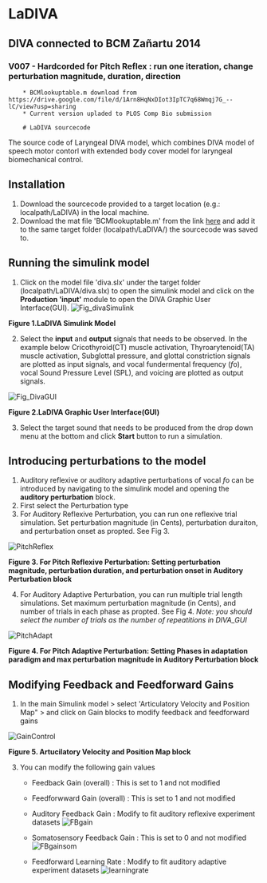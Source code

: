 # LaDIVA
## DIVA connected to BCM Zañartu 2014
### V007 - Hardcorded for Pitch Reflex : run one iteration, change perturbation magnitude, duration, direction
        * BCMlookuptable.m download from https://drive.google.com/file/d/1Arn8HqNxDIot3IpTC7q68Wmqj7G_--lC/view?usp=sharing
        * Current version upladed to PLOS Comp Bio submission
        
        # LaDIVA sourcecode
The source code of Laryngeal DIVA model, which combines DIVA model of speech motor contorl with extended body cover model for laryngeal biomechanical control. 

## Installation
1. Download the sourcecode provided to a target location (e.g.: localpath/LaDIVA) in the local machine.
2. Download the mat file 'BCMlookuptable.m' from the link [here] and add it to the same target folder (localpath/LaDIVA/) the sourcecode was saved to. 

[here]: https://drive.google.com/file/d/1Arn8HqNxDIot3IpTC7q68Wmqj7G_--lC/view

## Running the simulink model
1. Click on the model file 'diva.slx' under the target folder (localpath/LaDIVA/diva.slx) to open the simulink model and click on the **Production 'input'** module to open the DIVA Graphic User Interface(GUI).
![Fig_divaSimulink](https://user-images.githubusercontent.com/13642912/138382798-71486928-02d1-4485-9537-185726db9bcf.PNG)
<p align = "left"> <b>Figure 1.LaDIVA Simulink Model</b></p>

2. Select the **input** and **output** signals that needs to be observed. In the example below Cricothyroid(CT) muscle activation, Thyroarytenoid(TA) muscle activation, Subglottal pressure, and glottal constriction signals are plotted as input signals, and vocal fundermental frequency (*f*o), vocal Sound Pressure Level (SPL), and voicing are plotted as output signals. 

![Fig_DivaGUI](https://user-images.githubusercontent.com/13642912/138383548-401f7220-cdfb-4b45-893d-84cbc8fbb25c.PNG)
<p align = "left"> <b>Figure 2.LaDIVA Graphic User Interface(GUI)</b></p>

3. Select the target sound that needs to be produced from the drop down menu at the bottom and click **Start** button to run a simulation.

## Introducing perturbations to the model
1. Auditory reflexive or auditory adaptive perturbations of vocal *f*o can be introduced by navigating to the simulink model and opening the **auditory perturbation** block.
2. First select the Perturbation type
3. For Auditory Reflexive Perturbation, you can run one reflexive trial simulation. Set perturbation magnitude (in Cents), perturbation duraiton, and perturbation onset as propted. See Fig 3.

![PitchReflex](https://user-images.githubusercontent.com/13642912/142690571-8db28e69-55a9-40dd-9f47-7879211a7dfa.JPG)
<p align = "left"> <b>Figure 3. For Pitch Reflexive Perturbation: Setting perturbation magnitude, perturbation duration, and perturbation onset in Auditory Perturbation block</b></p>

4. For Auditory Adaptive Perturbation, you can run multiple trial length simulations. Set maximum perturbation magnitude (in Cents), and number of trials in each phase as propted. See Fig 4. 
*Note: you should select the number of trials as the number of repeatitions in DIVA_GUI*

![PitchAdapt](https://user-images.githubusercontent.com/13642912/142690702-048cd25a-51f2-4f52-9b17-56e3c1e6cb76.JPG)
<p align = "left"> <b>Figure 4. For Pitch Adaptive Perturbation: Setting Phases in adaptation paradigm and max perturbation magnitude in Auditory Perturbation block</b></p>

## Modifying Feedback and Feedforward Gains
1. In the main Simulink model > select 'Articulatory Velocity and Position Map" > and click on Gain blocks to modify feedback and feedforward gains

![GainControl](https://user-images.githubusercontent.com/13642912/142690174-85eea060-2c5b-49da-8834-c2fb3088da33.JPG)
<p align = "left"> <b>Figure 5. Artucilatory Velocity and Position Map block</b></p>

3. You can modify the following gain values
   * Feedback Gain (overall) : This is set to 1 and not modified
   * Feedforwward Gain (overall) : This is set to 1 and not modified
   * Auditory Feedback Gain : Modify to fit auditory reflexive experiment datasets
   ![FBgain](https://user-images.githubusercontent.com/13642912/142690287-8a008cd6-c4ac-4512-b8f3-330b64bca77e.JPG)
   
   * Somatosensory Feedback Gain : This is set to 0 and not modified                
   ![FBgainsom](https://user-images.githubusercontent.com/13642912/142690309-c609400c-872a-4bd0-94d3-9f197908b06f.JPG)
   
   * Feedforward Learning Rate : Modify to fit auditory adaptive experiment datasets
   ![learningrate](https://user-images.githubusercontent.com/13642912/142690324-ab3050e2-80fb-4d36-ab61-af41462dcf98.JPG)

